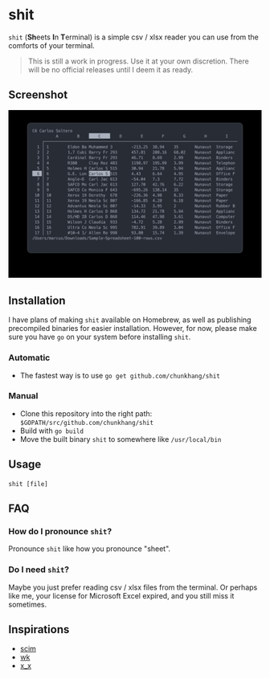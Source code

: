 # shit

`shit` (**Sh**eets **I**n **T**erminal) is a simple csv / xlsx reader
you can use from the comforts of your terminal.

> This is still a work in progress. Use it at your own discretion. There
> will be no official releases until I deem it as ready.

## Screenshot

![screenshot](./img/screenshot.jpg)

## Installation

I have plans of making `shit` available on Homebrew, as well as
publishing precompiled binaries for easier installation. However, for
now, please make sure you have `go` on your system before installing
`shit`.

### Automatic

- The fastest way is to use `go get github.com/chunkhang/shit`

### Manual

- Clone this repository into the right path: `$GOPATH/src/github.com/chunkhang/shit`
- Build with `go build`
- Move the built binary `shit` to somewhere like `/usr/local/bin`

## Usage

```
shit [file]
```

## FAQ

### How do I pronounce `shit`?

Pronounce `shit` like how you pronounce "sheet".

### Do I need `shit`?

Maybe you just prefer reading csv / xlsx files from the terminal. Or
perhaps like me, your license for Microsoft Excel expired, and you still
miss it sometimes.

## Inspirations

- [scim](https://github.com/andmarti1424/sc-im)
- [wk](https://github.com/SheetJS/wk)
- [x_x](https://github.com/kristianperkins/x_x)
